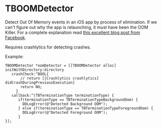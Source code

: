 # TBOOMDetector

Detect Out Of Memory events in an iOS app by process of elimination. If we can't figure out why the app is relaunching, it must have been the OOM Killer. For a complete explanation read [this excellent blog post from Facebook](https://code.facebook.com/posts/1146930688654547/reducing-fooms-in-the-facebook-ios-app/).

Requires crashlytics for detecting crashes.

Example:

```objc
TBOOMDetector *oomDetector = [[TBOOMDetector alloc] initWithDirectory:directory
   crashCheck:^BOOL{
       // return [[Crashlytics crashlytics] didCrashDuringPreviousExecution]
       return NO;
     }
   callback:^(TBTerminationType terminationType) {
      if(terminationType == TBTerminationTypeBackgroundOom) {
        DDLogError(@"Detected Background OOM");
      } else if(terminationType == TBTerminationTypeForegroundOom) {
        DDLogError(@"Detected Foreground OOM");
      }
}];
```
